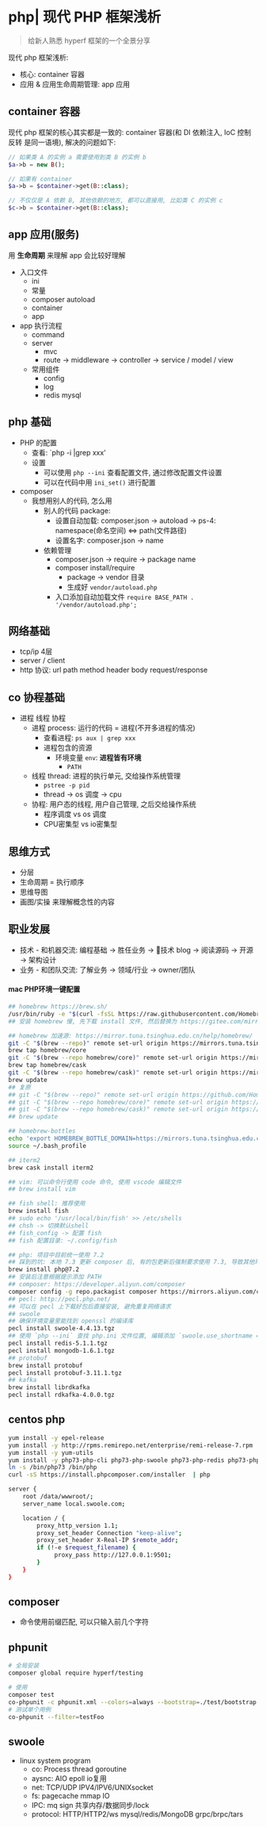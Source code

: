 # php| 现代 PHP 框架浅析
> 给新人熟悉 hyperf 框架的一个全景分享

现代 php 框架浅析:

- 核心: container 容器
- 应用 & 应用生命周期管理: app 应用

## container 容器

现代 php 框架的核心其实都是一致的: container 容器(和 DI 依赖注入, IoC 控制反转 是同一语境), 解决的问题如下:

```php
// 如果类 A 的实例 a 需要使用到类 B 的实例 b
$a->b = new B();

// 如果有 container
$a->b = $container->get(B::class);

// 不仅仅是 A 依赖 B, 其他依赖的地方, 都可以直接用, 比如类 C 的实例 c
$c->b = $container->get(B::class);
```

## app 应用(服务)

用 **生命周期** 来理解 app 会比较好理解

- 入口文件
  - ini
  - 常量
  - composer autoload
  - container
  - app
- app 执行流程
  - command
  - server
    - mvc
    - route -> middleware -> controller -> service / model / view
  - 常用组件
    - config
    - log
    - redis mysql

## php 基础

- PHP 的配置
  - 查看: `php -i |grep xxx'
  - 设置
    - 可以使用 `php --ini` 查看配置文件, 通过修改配置文件设置 
    - 可以在代码中用 `ini_set()` 进行配置
- composer
  - 我想用别人的代码, 怎么用
    - 别人的代码 package: 
      - 设置自动加载: composer.json -> autoload -> ps-4: namespace(命名空间) <=> path(文件路径)
      - 设置名字: composer.json -> name
    - 依赖管理
      - composer.json -> require -> package name
      - composer install/require
        - package -> vendor 目录
        - 生成好 `vendor/autoload.php`
      - 入口添加自动加载文件 `require BASE_PATH . '/vendor/autoload.php';`

## 网络基础

- tcp/ip 4层
- server / client
- http 协议: url path method header body request/response

## co 协程基础

- 进程 线程 协程
  - 进程 process: 运行的代码 = 进程(不开多进程的情况) 
    - 查看进程: `ps aux | grep xxx`
    - 进程包含的资源
      - 环境变量 `env`: **进程皆有环境**
        - `PATH`
  - 线程 thread: 进程的执行单元, 交给操作系统管理
    - `pstree -p pid`
    - thread -> os 调度 -> cpu
  - 协程: 用户态的线程, 用户自己管理, 之后交给操作系统
    - 程序调度 vs os 调度
    - CPU密集型 vs io密集型

## 思维方式

- 分层
- 生命周期 = 执行顺序
- 思维导图
- 画图/实操 来理解概念性的内容

## 职业发展

- 技术 - 和机器交流: 编程基础 -> 胜任业务 -> 技术 blog -> 阅读源码 -> 开源 -> 架构设计
- 业务 - 和团队交流: 了解业务 -> 领域/行业 -> owner/团队

#### mac PHP环境一键配置

```sh
## homebrew https://brew.sh/
/usr/bin/ruby -e "$(curl -fsSL https://raw.githubusercontent.com/Homebrew/install/master/install)"
## 安装 homebrew 慢, 先下载 install 文件, 然后替换为 https://gitee.com/mirrors/homebrew

## homebrew 加速源: https://mirror.tuna.tsinghua.edu.cn/help/homebrew/
git -C "$(brew --repo)" remote set-url origin https://mirrors.tuna.tsinghua.edu.cn/git/homebrew/brew.git
brew tap homebrew/core
git -C "$(brew --repo homebrew/core)" remote set-url origin https://mirrors.tuna.tsinghua.edu.cn/git/homebrew/homebrew-core.git
brew tap homebrew/cask
git -C "$(brew --repo homebrew/cask)" remote set-url origin https://mirrors.tuna.tsinghua.edu.cn/git/homebrew/homebrew-cask.git
brew update
## 复原
## git -C "$(brew --repo)" remote set-url origin https://github.com/Homebrew/brew.git
## git -C "$(brew --repo homebrew/core)" remote set-url origin https://github.com/Homebrew/homebrew-core.git
## git -C "$(brew --repo homebrew/cask)" remote set-url origin https://github.com/Homebrew/homebrew-cask.git
## brew update

## homebrew-bottles
echo 'export HOMEBREW_BOTTLE_DOMAIN=https://mirrors.tuna.tsinghua.edu.cn/homebrew-bottles' >> ~/.bash_profile
source ~/.bash_profile

## iterm2
brew cask install iterm2

## vim: 可以命令行使用 code 命令, 使用 vscode 编辑文件
## brew install vim

## fish shell: 推荐使用
brew install fish
## sudo echo '/usr/local/bin/fish' >> /etc/shells
## chsh -> 切换默认shell
## fish_config -> 配置 fish
## fish 配置目录: ~/.config/fish

## php: 项目中目前统一使用 7.2
## 踩到的坑: 本地 7.3 更新 composer 后, 有的包更新后强制要求使用 7.3, 导致其他环境 composer i 失败
brew install php@7.2
## 安装后注意根据提示添加 PATH
## composer: https://developer.aliyun.com/composer
composer config -g repo.packagist composer https://mirrors.aliyun.com/composer/
## pecl: http://pecl.php.net/
## 可以在 pecl 上下载好包后直接安装, 避免重复网络请求
## swoole
## 确保环境变量里能找到 openssl 的编译库
pecl install swoole-4.4.13.tgz
## 使用 `php --ini` 查找 php.ini 文件位置, 编辑添加 `swoole.use_shortname = 0`, 使用 `php --ri swoole` 确认是否生效
pecl install redis-5.1.1.tgz
pecl install mongodb-1.6.1.tgz
## protobuf
brew install protobuf
pecl install protobuf-3.11.1.tgz
## kafka
brew install librdkafka
pecl install rdkafka-4.0.0.tgz
```

## centos php

```sh
yum install -y epel-release
yum install -y http://rpms.remirepo.net/enterprise/remi-release-7.rpm
yum install -y yum-utils
yum install -y php73-php-cli php73-php-swoole php73-php-redis php73-php-simplexml php73-php-bcmath php73-php-gd php73-php-json php73-php-mbstring php73-php-mcrypt php73-php-mysqlnd php73-php-opcache php73-php-pdo php73-php-pecl-crypto php73-php-pecl-mcrypt php73-php-pecl-geoip php73-php-recode php73-php-snmp php73-php-soap php73-php-xmll
ln -s /bin/php73 /bin/php
curl -sS https://install.phpcomposer.com/installer  | php

server {
    root /data/wwwroot/;
    server_name local.swoole.com;

    location / {
        proxy_http_version 1.1;
        proxy_set_header Connection "keep-alive";
        proxy_set_header X-Real-IP $remote_addr;
        if (!-e $request_filename) {
             proxy_pass http://127.0.0.1:9501;
        }
    }
}
```

## composer
- 命令使用前缀匹配, 可以只输入前几个字符

## phpunit

```bash
# 全局安装
composer global require hyperf/testing

# 使用
composer test
co-phpunit -c phpunit.xml --colors=always --bootstrap=./test/bootstrap.php
# 测试单个用例
co-phpunit --filter=testFoo
```

## swoole

- linux system program
  - co: Process thread goroutine
  - aysnc: AIO epoll io复用
  - net: TCP/UDP IPV4/IPV6/UNIXsocket
  - fs: pagecache mmap IO
  - IPC: mq sign 共享内存/数据同步/lock
  - protocol: HTTP/HTTP2/ws mysql/redis/MongoDB grpc/brpc/tars